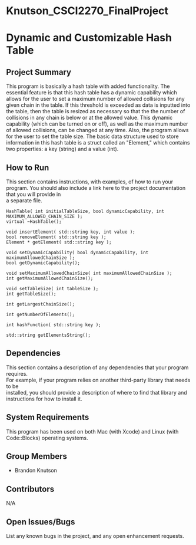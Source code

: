 # Knutson_CSCI2270_FinalProject

# Dynamic and Customizable Hash Table

## Project Summary

This program is basically a hash table with added functionality. The essential feature is that this hash table has a dynamic capability which allows for the user to set a maximum number of allowed collisions for any given chain in the table. If this threshold is exceeded as data is inputted into the table, then the table is resized as necessary so that the the number of collisions in any chain is below or at the allowed value. This dynamic capability (which can be turned on or off), as well as the maximum number of allowed collisions, can be changed at any time. Also, the program allows for the user to set the table size. The basic data structure used to store information in this hash table is a struct called an "Element," which contains two properties: a key (string) and a value (int).

## How to Run

This	section contains	instructions,	with	examples,	of	how	to	run	your	program.	You	
should	also	include	a	link	here	to	the	project	documentation	that	you	will	provide	in	
a	separate	file.

    HashTable( int initialTableSize, bool dynamicCapability, int MAXIMUM_ALLOWED_CHAIN_SIZE );
    virtual ~HashTable();

    void insertElement( std::string key, int value );
    bool removeElement( std::string key );
    Element * getElement( std::string key );

    void setDynamicCapability( bool dynamicCapability, int maximumAllowedChainSize );
    bool getDynamicCapability();

    void setMaximumAllowedChainSize( int maximumAllowedChainSize );
    int getMaximumAllowedChainSize();

    void setTableSize( int tableSize );
    int getTableSize();

    int getLargestChainSize();

    int getNumberOfElements();
    
    int hashFunction( std::string key );

    std::string getElementsString();

## Dependencies

This	section	contains	a	description	of	any	dependencies	that	your	program	requires.	
For	example,	if	your	program	relies	on	another	third-party	library	that	needs	to	be	
installed,	you	should	provide	a	description	of	where	to	find	that	library	and	
instructions	for	how	to	install	it.

## System Requirements

This program has been used on both Mac (with Xcode) and Linux (with Code::Blocks) operating systems. 

## Group Members

* Brandon Knutson

## Contributors

N/A

## Open Issues/Bugs

List any	known	bugs	in	the	project,	and	any	open	enhancement	requests.